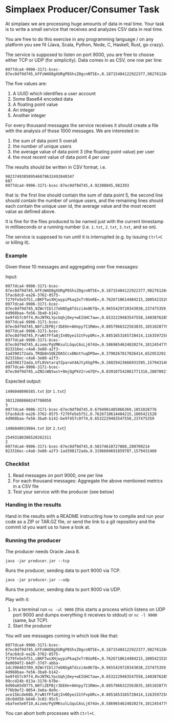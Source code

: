 # Simplaex Producer/Consumer Task

At simplaex we are processing huge amounts of data in real time.
Your task is to write a small service that receives and analyzes
CSV data in real time.

You are free to do this exercise in any programming language /
on any platform you see fit (Java, Scala, Python, Node, C, Haskell,
Rust, go crazy).

The service is supposed to listen on port 9000, you are free to
choose either TCP or UDP (for simplicity). Data comes in as CSV,
one row per line:

    0977dca4-9906-3171-bcec-87ec0df9d745,kFFzW4O8gXURgP8ShsZ0gcnNT5E=,0.18715484122922377,982761284,8442009284719321817

The five values are:

1. A UUID which identifies a user account
2. Some Base64 encoded data
3. A floating point value
4. An integer
5. Another integer

For every thousand messages the service receives it should create a file with
the analysis of those 1000 messages. We are interested in:

1. the sum of data point 5 overall
2. the number of unique users
3. the average value of data point 3 (the floating point value) per user
4. the most recent value of data point 4 per user

The results should be written in CSV format, i.e.

    982374938509546879632492840347
    687
    0977dca4-9906-3171-bcec-87ec0df9d745,4.92308045,982393
    
that is: the first line should contain the sum of data point 5,
the second line should contain the number of unique users,
and the remaining lines should each contain the unique user id,
the average value and the most recent value as defined above.

It is fine for the files produced to be named just with the
current timestamp in milliseconds or a running number (i.e.
`1.txt`, `2.txt`, `3.txt`, and so on).

The service is supposed to run until it is interrupted (e.g.
by issuing `Ctrl+C` or killing it).


### Example

Given these 10 messages and aggregating over five messages:

Input:

    0977dca4-9906-3171-bcec-87ec0df9d745,kFFzW4O8gXURgP8ShsZ0gcnNT5E=,0.18715484122922377,982761284,8442009284719321817
    5fac6dc8-ea26-3762-8575-f279fe5e5f51,cBKFTwsXHjwypiPkaq3xTr8UoRE=,0.7626710614484215,1005421520,6642446482729493998
    0977dca4-9906-3171-bcec-87ec0df9d745,9ZWcYIblJ7ebN5gATdzzi4e8K7Q=,0.9655429720343038,237475359,3923415930816731861
    4d968baa-fe56-3ba0-b142-be9f457c9ff4,RnJNTKLYpcUqhjOey+wEIGHC7aw=,0.6532229483547558,1403876285,4756900066502959030
    0977dca4-9906-3171-bcec-87ec0df9d745,N0fiZEPBjr3bEHn+AHnpy7I1RWo=,0.8857966322563835,1851028776,6448117095479201352
    0977dca4-9906-3171-bcec-87ec0df9d745,P/wNtfFfa8jIn0OyeiS1tFvpORc=,0.8851653165728414,1163597258,8294506528003481004
    0977dca4-9906-3171-bcec-87ec0df9d745,Aizem/PgVMKsulLGquCAsLj674U=,0.5869654624020274,1012454779,2450005343631151248
    023316ec-c4a6-3e88-a2f3-1ad398172ada,TRQb8nSQEZOA5Ccx8NntYuqDPOw=,0.3790267017026414,652953292,4677453911100967584
    023316ec-c4a6-3e88-a2f3-1ad398172ada,UfL8VetarqYZparwV4AJtyXGgFM=,0.26029423666931595,1579431460,5620969177909661735
    0977dca4-9906-3171-bcec-87ec0df9d745,uZNIcWQtwst+9mjQgPkV2rvm7QY=,0.039107542861771316,280709214,4450245425875000740

Expected output:

`1496040896585.txt` (or `1.txt`)

    30212888860247708058
    3
    0977dca4-9906-3171-bcec-87ec0df9d745,0.6794981485066369,1851028776
    5fac6dc8-ea26-3762-8575-f279fe5e5f51,0.7626710614484215,1005421520
    4d968baa-fe56-3ba0-b142-be9f457c9ff4,0.6532229483547558,237475359

`1496040919904.txt` (or `2.txt`)

    25493180386520262311
    2
    0977dca4-9906-3171-bcec-87ec0df9d745,0.50374610727888,280709214
    023316ec-c4a6-3e88-a2f3-1ad398172ada,0.3196604691859787,1579431460


### Checklist

1. Read messages on port 9000, one per line
2. For each thousand messages: Aggregate the above mentioned metrics
   in a CSV file
3. Test your service with the producer (see below)


### Handing in the results

Hand in the results with a README instructing how to compile
and run your code as a ZIP or TAR.GZ file, or send the link
to a git repository and the commit id you want us to have a
look at.


### Running the producer

The producer needs Oracle Java 8.

    java -jar producer.jar --tcp
    
Runs the producer, sending data to port 9000 via TCP.

    java -jar producer.jar --udp
    
Runs the producer, sending data to port 9000 via UDP.

Play with it:

1. In a terminal run `nc -ul 9000` (this starts a process which listens
on UDP port 9000 and dumps everything it receives to stdout) or
`nc -l 9000` (same, but TCP).
2. Start the producer

You will see messages coming in which look like that:

```
0977dca4-9906-3171-bcec-87ec0df9d745,kFFzW4O8gXURgP8ShsZ0gcnNT5E=,0.18715484122922377,982761284,8442009284719321817
5fac6dc8-ea26-3762-8575-f279fe5e5f51,cBKFTwsXHjwypiPkaq3xTr8UoRE=,0.7626710614484215,1005421520,6642446482729493998
0e0094f2-04df-37d7-abba-1dc398403709,9ZWcYIblJ7ebN5gATdzzi4e8K7Q=,0.9655429720343038,237475359,3923415930816731861
4d968baa-fe56-3ba0-b142-be9f457c9ff4,RnJNTKLYpcUqhjOey+wEIGHC7aw=,0.6532229483547558,1403876285,4756900066502959030
99ccd24b-013a-3170-b70e-8d90a85d9775,N0fiZEPBjr3bEHn+AHnpy7I1RWo=,0.8857966322563835,1851028776,6448117095479201352
f76b9ef2-0054-3e6a-8e9c-ace15bcde68b,P/wNtfFfa8jIn0OyeiS1tFvpORc=,0.8851653165728414,1163597258,8294506528003481004
26c0dd58-b646-3c02-95c5-ebafee5e0f10,Aizem/PgVMKsulLGquCAsLj674U=,0.5869654624020274,1012454779,2450005343631151248
```

You can abort both processes with `Ctrl+C`.
